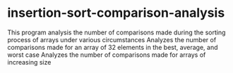 # insertion-sort-comparison-analysis
This program analysis the number of comparisons made during the sorting process of arrays under various circumstances
Analyzes the number of comparisons made for an array of 32 elements in the best, average, and worst case
Analyzes the number of comparisons made for arrays of increasing size

